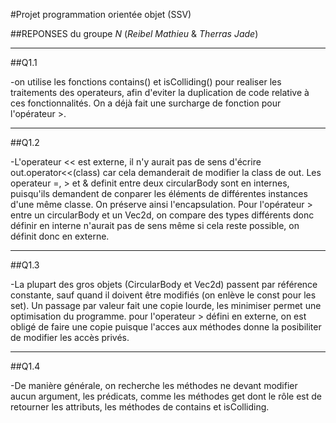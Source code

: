 #Projet programmation orientée objet (SSV)

##REPONSES du groupe *N* (*Reibel Mathieu* & *Therras Jade*) 

*************************************************
##Q1.1

-on utilise les fonctions contains() et isColliding() pour realiser les traitements des operateurs, afin d'eviter la duplication de code relative à ces fonctionnalités. On a déjà fait une surcharge de fonction pour l'opérateur >.

*************************************************
##Q1.2


-L'operateur << est externe, il n'y aurait pas de sens d'écrire out.operator<<(class) car cela demanderait de modifier la class de out.
Les operateur =, > et & definit entre deux circularBody sont en internes, puisqu'ils demandent de conparer les éléments de différentes instances d'une même classe. On préserve ainsi l'encapsulation.
Pour l'opérateur > entre un circularBody et un Vec2d, on compare des types différents donc définir en interne n'aurait pas de sens même si cela reste possible, on définit donc en externe.

*************************************************
##Q1.3


-La plupart des gros objets (CircularBody et Vec2d) passent par référence constante, sauf quand il doivent être modifiés (on enlève le const pour les set). Un passage par valeur fait une copie lourde, les minimiser permet une optimisation du programme.
pour l'operateur > défini en externe, on est obligé de faire une copie puisque l'acces aux méthodes donne la posibiliter de modifier les accès privés.

*************************************************
##Q1.4


-De manière générale, on recherche les méthodes ne devant modifier aucun argument, les prédicats, comme les méthodes get dont le rôle est de retourner les attributs, les méthodes de contains et isColliding.
